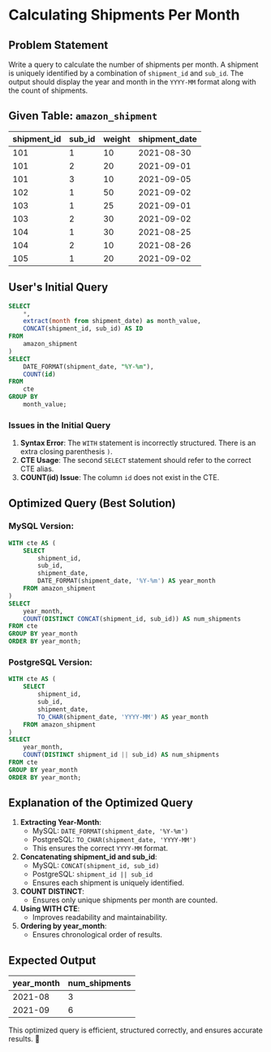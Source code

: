 # Calculating Shipments Per Month

## Problem Statement
Write a query to calculate the number of shipments per month. A shipment is uniquely identified by a combination of `shipment_id` and `sub_id`. The output should display the year and month in the `YYYY-MM` format along with the count of shipments.

## Given Table: `amazon_shipment`
| shipment_id | sub_id | weight | shipment_date |
|------------|--------|--------|---------------|
| 101        | 1      | 10     | 2021-08-30    |
| 101        | 2      | 20     | 2021-09-01    |
| 101        | 3      | 10     | 2021-09-05    |
| 102        | 1      | 50     | 2021-09-02    |
| 103        | 1      | 25     | 2021-09-01    |
| 103        | 2      | 30     | 2021-09-02    |
| 104        | 1      | 30     | 2021-08-25    |
| 104        | 2      | 10     | 2021-08-26    |
| 105        | 1      | 20     | 2021-09-02    |

## User's Initial Query
```sql
SELECT 
    *,
    extract(month from shipment_date) as month_value,
    CONCAT(shipment_id, sub_id) AS ID
FROM 
    amazon_shipment
)
SELECT 
    DATE_FORMAT(shipment_date, "%Y-%m"),
    COUNT(id)
FROM 
    cte
GROUP BY 
    month_value;
```
### Issues in the Initial Query
1. **Syntax Error**: The `WITH` statement is incorrectly structured. There is an extra closing parenthesis `)`.
2. **CTE Usage**: The second `SELECT` statement should refer to the correct CTE alias.
3. **COUNT(id) Issue**: The column `id` does not exist in the CTE.

## Optimized Query (Best Solution)
### MySQL Version:
```sql
WITH cte AS (
    SELECT 
        shipment_id, 
        sub_id, 
        shipment_date, 
        DATE_FORMAT(shipment_date, '%Y-%m') AS year_month
    FROM amazon_shipment
)
SELECT 
    year_month, 
    COUNT(DISTINCT CONCAT(shipment_id, sub_id)) AS num_shipments
FROM cte
GROUP BY year_month
ORDER BY year_month;
```

### PostgreSQL Version:
```sql
WITH cte AS (
    SELECT 
        shipment_id, 
        sub_id, 
        shipment_date, 
        TO_CHAR(shipment_date, 'YYYY-MM') AS year_month
    FROM amazon_shipment
)
SELECT 
    year_month, 
    COUNT(DISTINCT shipment_id || sub_id) AS num_shipments
FROM cte
GROUP BY year_month
ORDER BY year_month;
```

## Explanation of the Optimized Query
1. **Extracting Year-Month**:
   - MySQL: `DATE_FORMAT(shipment_date, '%Y-%m')`
   - PostgreSQL: `TO_CHAR(shipment_date, 'YYYY-MM')`
   - This ensures the correct `YYYY-MM` format.
2. **Concatenating shipment_id and sub_id**:
   - MySQL: `CONCAT(shipment_id, sub_id)`
   - PostgreSQL: `shipment_id || sub_id`
   - Ensures each shipment is uniquely identified.
3. **COUNT DISTINCT**:
   - Ensures only unique shipments per month are counted.
4. **Using WITH CTE**:
   - Improves readability and maintainability.
5. **Ordering by year_month**:
   - Ensures chronological order of results.

## Expected Output
| year_month | num_shipments |
|------------|--------------|
| 2021-08    | 3            |
| 2021-09    | 6            |

This optimized query is efficient, structured correctly, and ensures accurate results. 🚀
